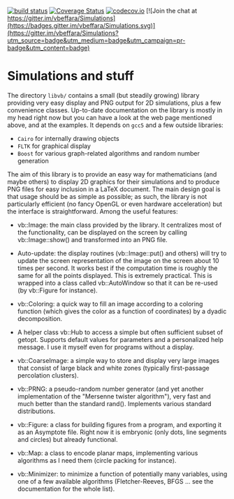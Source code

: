 [![build status](https://gitlab.com/vbeffara/Simulations/badges/master/build.svg)](https://gitlab.com/vbeffara/Simulations/commits/master)
[![Coverage Status](https://coveralls.io/repos/github/vbeffara/Simulations/badge.svg?branch=master)](https://coveralls.io/github/vbeffara/Simulations?branch=master)
[![codecov.io](https://codecov.io/github/vbeffara/Simulations/coverage.svg?branch=master)](https://codecov.io/github/vbeffara/Simulations?branch=master)
[![Join the chat at https://gitter.im/vbeffara/Simulations](https://badges.gitter.im/vbeffara/Simulations.svg)](https://gitter.im/vbeffara/Simulations?utm_source=badge&utm_medium=badge&utm_campaign=pr-badge&utm_content=badge)

# Simulations and stuff

The directory `libvb/` contains a small (but steadily growing) library providing very easy display and PNG output for 2D simulations, plus a few convenience classes.  Up-to-date documentation on the library is mostly in my head right now but you can have a look at the web page mentioned above, and at the examples.  It depends on `gcc5` and a few outside libraries:
- `Cairo` for internally drawing objects
- `FLTK`  for graphical display
- `Boost` for various graph-related algorithms and random number generation

The aim of this library is to provide an easy way for mathematicians (and maybe others) to display 2D graphics for their simulations and to produce PNG files for easy inclusion in a LaTeX document. The main design goal is that usage should be as simple as possible; as such, the library is not particularly efficient (no fancy OpenGL or even hardware acceleration) but the interface is straightforward. Among the useful features:

- vb::Image: the main class provided by the library. It centralizes most of the functionality, can be displayed on the screen by calling vb::Image::show() and transformed into an PNG file.

- Auto-update: the display routines (vb::Image::put() and others) will try to update the screen representation of the image on the screen about 10 times per second. It works best if the computation time is roughly the same for all the points displayed. This is extremely practical. This is wrapped into a class called vb::AutoWindow so that it can be re-used (by vb::Figure for instance).

- vb::Coloring: a quick way to fill an image according to a coloring function (which gives the color as a function of coordinates) by a dyadic decomposition.

- A helper class vb::Hub to access a simple but often sufficient subset of getopt. Supports default values for parameters and a personalized help message. I use it myself even for programs without a display.

- vb::CoarseImage: a simple way to store and display very large images that consist of large black and white zones (typically first-passage percolation clusters).

- vb::PRNG: a pseudo-random number generator (and yet another implementation of the "Mersenne twister algorithm"), very fast and much better than the standard rand(). Implements various standard distributions.

- vb::Figure: a class for building figures from a program, and exporting it as an Asymptote file. Right now it is embryonic (only dots, line segments and circles) but already functional.

- vb::Map: a class to encode planar maps, implementing various algorithms as I need them (circle packing for instance).

- vb::Minimizer: to minimize a function of potentially many variables, using one of a few available algorithms (Fletcher-Reeves, BFGS ... see the documentation for the whole list). 
